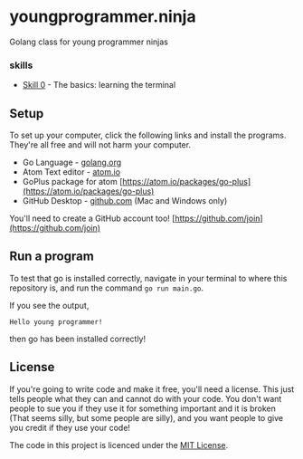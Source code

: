 # youngprogrammer.ninja
Golang class for young programmer ninjas

### skills

* [Skill 0](skill1/README.md) - The basics: learning the terminal

<!---
* [Skill 1](skill1/README.md)
* [Skill 2](skill1/README.md)
* [Skill 3](skill1/README.md)
* [Skill 4](skill1/README.md)
* [Skill 5](skill1/README.md)
* [Skill 6](skill1/README.md)
* [Skill 7](skill1/README.md)
* [Skill 8](skill1/README.md)
* [Skill 9](skill1/README.md)
* [Skill 10](skill1/README.md)
-->

## Setup
To set up your computer, click the following links and install the programs. They're all free and will not harm your computer.

- Go Language - [golang.org](https://golang.org/doc/install)
- Atom Text editor - [atom.io](https://atom.io/)
- GoPlus package for atom [https://atom.io/packages/go-plus](https://atom.io/packages/go-plus)
- GitHub Desktop - [github.com](https://desktop.github.com/) (Mac and Windows only)

You'll need to create a GitHub account too! [https://github.com/join](https://github.com/join)


## Run a program
To test that go is installed correctly, navigate in your terminal to where this repository is, and run the command `go run main.go`.

If you see the output,

```
Hello young programmer!
```
then go has been installed correctly!


## License
If you're going to write code and make it free, you'll need a license. This just tells people what they can and cannot do with your code. You don't want people to sue you if they use it for something important and it is broken (That seems silly, but some people are silly), and you want people to give you credit if they use your code!

The code in this project is licenced under the [MIT License](LICENSE).